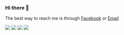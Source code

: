 ### Hi there 👋

<!-- <a href="#">
  <img align="right" src="https://github-readme-stats.vercel.app/api?username=nvsthinh&show_icons=true&theme=default">
</a>
 -->
The best way to reach me is through [Facebook](https://www.facebook.com/nvsthinh) or [Email](mailto:nguyenvansythinh.gv2003@gmail.com)

![](https://raw.githubusercontent.com/nvsthinh/github-stats/master/generated/overview.svg#gh-dark-mode-only)
![](https://raw.githubusercontent.com/nvsthinh/github-stats/master/generated/overview.svg#gh-light-mode-only)
![](https://raw.githubusercontent.com/nvsthinh/github-stats/master/generated/languages.svg#gh-dark-mode-only)
![](https://raw.githubusercontent.com/nvsthinh/github-stats/master/generated/languages.svg#gh-light-mode-only)
